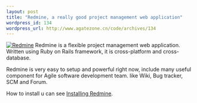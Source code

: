 ```yaml
--- 
layout: post
title: "Redmine, a really good project management web application"
wordpress_id: 134
wordpress_url: http://www.agatezone.cn/code/archives/134
---
```

<a href="http://www.redmine.org/" target="_blank"><img src="http://www.redmine.org/attachments/717" alt="Redmine" /></a>
Redmine is a flexible project management web application. Written using Ruby on Rails framework, it is cross-platform and cross-database.

Redmine is very easy to setup and powerful right now, include many useful component for Agile software development team. like Wiki, Bug tracker, SCM and Forum.

How to install u can see <a href="http://www.redmine.org/wiki/redmine/RedmineInstall" target="_blank">Installing Redmine</a>.

